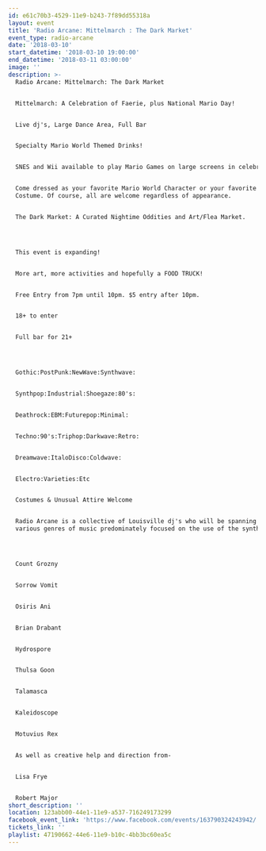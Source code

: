 ```yaml
---
id: e61c70b3-4529-11e9-b243-7f89dd55318a
layout: event
title: 'Radio Arcane: Mittelmarch : The Dark Market'
event_type: radio-arcane
date: '2018-03-10'
start_datetime: '2018-03-10 19:00:00'
end_datetime: '2018-03-11 03:00:00'
image: ''
description: >-
  Radio Arcane: Mittelmarch: The Dark Market


  Mittelmarch: A Celebration of Faerie, plus National Mario Day!


  Live dj's, Large Dance Area, Full Bar


  Specialty Mario World Themed Drinks!


  SNES and Wii available to play Mario Games on large screens in celebration! 


  Come dressed as your favorite Mario World Character or your favorite Faerie
  Costume. Of course, all are welcome regardless of appearance.


  The Dark Market: A Curated Nightime Oddities and Art/Flea Market. 




  This event is expanding! 


  More art, more activities and hopefully a FOOD TRUCK!


  Free Entry from 7pm until 10pm. $5 entry after 10pm.


  18+ to enter


  Full bar for 21+




  Gothic:PostPunk:NewWave:Synthwave:


  Synthpop:Industrial:Shoegaze:80's:


  Deathrock:EBM:Futurepop:Minimal:


  Techno:90's:Triphop:Darkwave:Retro:


  Dreamwave:ItaloDisco:Coldwave:


  Electro:Varieties:Etc


  Costumes & Unusual Attire Welcome


  Radio Arcane is a collective of Louisville dj's who will be spanning across
  various genres of music predominately focused on the use of the synthesizer.




  Count Grozny


  Sorrow Vomit


  Osiris Ani


  Brian Drabant


  Hydrospore


  Thulsa Goon


  Talamasca


  Kaleidoscope


  Motuvius Rex


  As well as creative help and direction from-


  Lisa Frye


  Robert Major
short_description: ''
location: 123abb00-44e1-11e9-a537-716249173299
facebook_event_link: 'https://www.facebook.com/events/163790324243942/'
tickets_link: ''
playlist: 47190662-44e6-11e9-b10c-4bb3bc60ea5c
---
```


